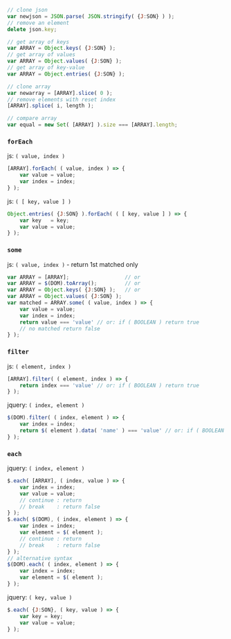 ```js
// clone json
var newjson = JSON.parse( JSON.stringify( {J:SON} ) );
// remove an element
delete json.key;

// get array of keys
var ARRAY = Object.keys( {J:SON} );
// get array of values
var ARRAY = Object.values( {J:SON} );
// get array of key-value
var ARRAY = Object.entries( {J:SON} );

// clone array
var newarray = [ARRAY].slice( 0 );
// remove elements with reset index
[ARRAY].splice( i, length );

// compare array
var equal = new Set( [ARRAY] ).size === [ARRAY].length;
```
### `forEach`
js: `( value, index )`
```js
[ARRAY].forEach( ( value, index ) => {
	var value = value;
	var index = index;
} );
```
js: `( [ key, value ] )`
```js
Object.entries( {J:SON} ).forEach( ( [ key, value ] ) => {
	var key   = key;
	var value = value;
} );
```
### `some`
js: `( value, index )` - return 1st matched only
```js
var ARRAY = [ARRAY];                  // or
var ARRAY = $(DOM).toArray();         // or
var ARRAY = Object.keys( {J:SON} );   // or
var ARRAY = Object.values( {J:SON} );
var matched = ARRAY.some( ( value, index ) => {
	var value = value;
	var index = index;
	return value === 'value' // or: if ( BOOLEAN ) return true
	// no matched return false
} );
```
### `filter`
js: `( element, index )`
```js
[ARRAY].filter( ( element, index ) => {
	return index === 'value' // or: if ( BOOLEAN ) return true
} );
```
jquery: `( index, element )`
```js
$(DOM).filter( ( index, element ) => {
	var index = index;
	return $( element ).data( 'name' ) === 'value' // or: if ( BOOLEAN ) return true
} );
```
### `each`
jquery: `( index, element )`
```js
$.each( [ARRAY], ( index, value ) => {
	var index = index;
	var value = value;
	// continue : return
	// break    : return false
} );
$.each( $(DOM), ( index, element ) => {
	var index = index;
	var element = $( element );
	// continue : return
	// break    : return false
} );
// alternative syntax
$(DOM).each( ( index, element ) => {
	var index = index;
	var element = $( element );
} );
```
jquery: `( key, value )`
```js
$.each( {J:SON}, ( key, value ) => {
	var key = key;
	var value = value;
} );
```
